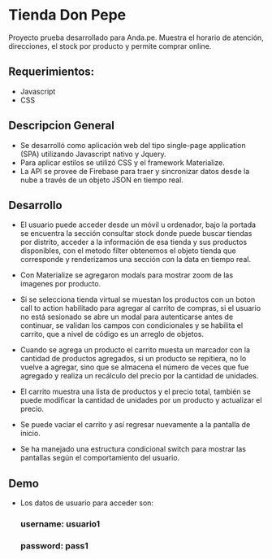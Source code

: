 # Tienda Don Pepe

Proyecto prueba desarrollado para Anda.pe.
Muestra el horario de atención, direcciones, el stock por producto y permite comprar online.

## Requerimientos:

- Javascript
- CSS

## Descripcion General

- Se desarrolló como aplicación web del tipo single-page application (SPA) utilizando Javascript nativo y Jquery.
- Para aplicar estilos se utilizó CSS y el framework Materialize.
- La API se provee de Firebase para traer y sincronizar datos desde la nube a través de un objeto JSON en tiempo real.

## Desarrollo

- El usuario puede acceder desde un móvil u ordenador, bajo la portada se encuentra la sección consultar stock donde puede buscar tiendas por distrito, acceder a la información de esa tienda y sus productos disponibles, con el metodo filter obtenemos el objeto tienda que corresponde y renderizamos una sección con la data en tiempo real.

- Con Materialize se agregaron modals para mostrar zoom de las imagenes por producto.

- Si se selecciona tienda virtual se muestan los productos con un boton call to action habilitado para agregar al carrito de compras, si el usuario no está sesionado se abre un modal para autenticarse antes de continuar, se validan los campos con condicionales y se habilita el carrito, que a nivel de código es un arreglo de objetos.

- Cuando se agrega un producto el carrito muesta un marcador con la cantidad de productos agregados, si un producto se repitiera, no lo vuelve a agregar, sino que se almacena el número de veces que fue agregado y realiza un recálculo del precio por la cantidad de unidades.

- El carrito muestra una lista de productos y el precio total, también se puede modificar la cantidad de unidades por un producto y actualizar el precio.

- Se puede vaciar el carrito y así regresar nuevamente a la pantalla de inicio.

- Se ha manejado una estructura condicional switch para mostrar las pantallas según el comportamiento del usuario.

## Demo

- Los datos de usuario para acceder son:

  ### username: usuario1
  ### password: pass1
